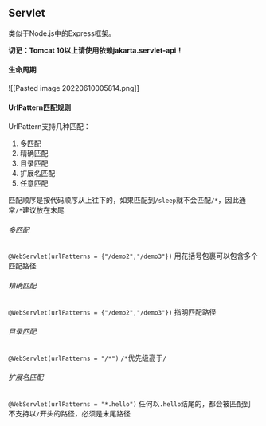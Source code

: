 ## Servlet
类似于Node.js中的Express框架。

**切记：Tomcat 10以上请使用依赖jakarta.servlet-api！**

#### 生命周期
![[Pasted image 20220610005814.png]]

#### UrlPattern匹配规则
UrlPattern支持几种匹配：
1. 多匹配
2. 精确匹配
3. 目录匹配
4. 扩展名匹配
5. 任意匹配

匹配顺序是按代码顺序从上往下的，如果匹配到`/sleep`就不会匹配`/*`，因此通常`/*`建议放在末尾

###### 多匹配
`@WebServlet(urlPatterns = {"/demo2","/demo3"})`
用花括号包裹可以包含多个匹配路径

###### 精确匹配
`@WebServlet(urlPatterns = {"/demo2","/demo3"})`
指明匹配路径

###### 目录匹配
`@WebServlet(urlPatterns = "/*")`
`/*`优先级高于`/`

###### 扩展名匹配
`@WebServlet(urlPatterns = "*.hello")`
任何以`.hello`结尾的，都会被匹配到
不支持以`/`开头的路径，必须是末尾路径